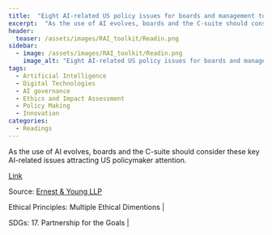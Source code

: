 ```yaml
---
title:  "Eight AI-related US policy issues for boards and management to consider"  
excerpt:  "As the use of AI evolves, boards and the C-suite should consider these key AI-re (...)"  
header:
  teaser: /assets/images/RAI_toolkit/Readin.png
sidebar:
  - image: /assets/images/RAI_toolkit/Readin.png
    image_alt: "Eight AI-related US policy issues for boards and management to consider"
tags:
  - Artificial Intelligence
  - Digital Technologies
  - AI governance
  - Ethics and Impact Assessment
  - Policy Making
  - Innovation
categories:
  - Readings
---
```

As the use of AI evolves, boards and the C-suite should consider these key AI-related issues attracting US policymaker attention.

[Link](https://www.ey.com/en_us/public-policy/ai-policy-landscape)

Source: [Ernest & Young LLP](https://www.ey.com/)

Ethical Principles: Multiple Ethical Dimentions | 

SDGs: 17. Partnership for the Goals | 

